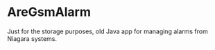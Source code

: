 # AreGsmAlarm
Just for the storage purposes, old Java app for managing alarms from Niagara systems.
